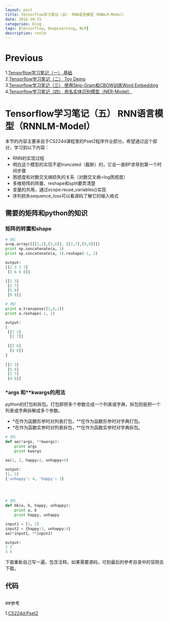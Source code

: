 ```yaml
--- 
layout: post 
title: Tensorflow学习笔记（五） RNN语言模型（RNNLM-Model）
date: 2016-10-15 
categories: blog 
tags: [tensorflow, DeepLearning, NLP] 
description: rnnlm
--- 
```

# Previous

1.[Tensorflow学习笔记（一） 基础](http://skyhigh233.com/blog/2016/10/10/tf-note1/)  
2.[Tensorflow学习笔记（二） Toy Demo](http://skyhigh233.com/blog/2016/10/14/tf-note2/)  
3.[Tensorflow学习笔记（三） 使用Skip-Gram和CBOW训练Word Embedding](http://skyhigh233.com/blog/2016/10/14/tf-note3/)  
4.[Tensorflow学习笔记（四） 命名实体识别模型（NER-Model）](http://skyhigh233.com/blog/2016/10/14/tf-note4/)

# Tensorflow学习笔记（五） RNN语言模型（RNNLM-Model）

本节的内容主要来自于CS224d课程里的Pset2程序作业部分。希望通过这个部分，学习到以下内容：

* RNN的实现过程
* 明白这个模型的实现不是truncated（截断）的，它会一直BP求导到第一个时间步骤
* 困惑度和对数交叉熵损失的关系（对数交叉熵=log困惑度）
* 多维矩阵的转置、reshape和split要弄清楚
* 变量的共用，通过scope.reuse_variables()实现
* 序列损失sequence_loss可以看源码了解它的输入格式

## 需要的矩阵和python的知识

### 矩阵的转置和shape

```python
# 例1
a=np.array([[[2,3],[5,6]], [[2,7],[9,8]]])
print np.concatenate(a, 1)
print np.concatenate(a, 1).reshape(-1, 2)

output:
[[2 3 2 7]
 [5 6 9 8]]

[[2 3]
 [2 7]
 [5 6]
 [9 8]]

# 例2
print a.transpose([1,0,2])
print a.reshape(-1, 2)

output:
[
 [[2 3]
  [2 7]]
 
 [[5 6]
  [9 8]]
]
  
[[2 3]
 [5 6]
 [2 7]
 [9 8]]
```

### *args 和**kwargs的用法

python的打包和拆包。打包即把多个参数合成一个列表或字典，拆包则是把一个列表或字典拆解成多个参数。

* *在作为函数形参时对列表打包，\*\*在作为函数形参时对字典打包。
* *在作为函数实参时对列表拆包，\*\*在作为函数实参时对字典拆包。

```python
# 例1
def aa(*args, **kwargs):
    print args
    print kwargs

aa(1, 2, happy=3, unhappy=4)

output:
(1, 2)
{'unhappy': 4, 'happy': 3}




# 例2
def bb(a, b, happy, unhappy):
    print a, b
    print happy, unhappy

input1 = [1, 2]
input2 = {happy:3, unhappy:4}
aa(*input1, **input2)

output:
1 2
3 4
```

下面重新自己写一遍，包含注释。如果需要源码，可到最后的参考目录中的官网去下载。

## 代码

```python

```

##参考

1.[CS224d:Pset2](http://cs224d.stanford.edu/syllabus.html)